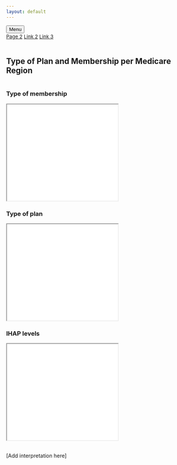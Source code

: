 ```yaml
---
layout: default
---
```

<meta name="viewport" content="width=device-width, initial-scale=1">
<link rel="stylesheet" href="https://cdnjs.cloudflare.com/ajax/libs/font-awesome/4.7.0/css/font-awesome.min.css">

<div class="navbar">
<!--   <a href="#home">Home</a>
  <a href="#news">News</a> -->
  <div class="dropdown">
    <button class="dropbtn">Menu 
      <i class="fa fa-caret-down"></i>
    </button>
    <div class="dropdown-content">
      <a href="https://arivargasb.github.io/Humana-Maps/Page-2.html"><span style="font-size:10.0pt">Page 2</span></a>
      <a href="#"><span style="font-size:10.0pt">Link 2</span></a>
      <a href="#"><span style="font-size:10.0pt">Link 3</span></a>
    </div>
  </div> 
</div>
&nbsp;
&nbsp;
&nbsp;

<h2>Type of Plan and Membership per Medicare Region</h2>

<div class="row">
  <div class="column">
    <h3><b>Type of membership</b></h3>
   <iframe src="maps/MembershipType.html" height=260 width=300></iframe>
<!--     <p>Interpretation..</p> -->
  </div>
  <div class="column">
    <h3><b>Type of plan</b></h3>
       <iframe src="maps/PlanType.html" height=260 width=300></iframe>
<!--     <p>Some text..</p> -->
  </div>
</div>

<div class="row">
  <div class="column">
    <h3><b>IHAP levels</b></h3>
   <iframe src="maps/IHAPlevel.html" height=260 width=300></iframe>
<!--     <p>text</p> -->
  </div>
  <div class="column">
<!--     <h3><b>Type of plan</b></h3> -->
&nbsp;
&nbsp;
&nbsp;
    <p>[Add interpretation here]</p>
  </div>
</div>


